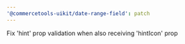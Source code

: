 ```yaml
---
'@commercetools-uikit/date-range-field': patch
---
```


Fix 'hint' prop validation when also receiving 'hintIcon' prop
